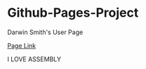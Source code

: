 # Github-Pages-Project
Darwin Smith's User Page

[Page Link](https://darwinsmth.github.io/Github-Pages-Project/)

I LOVE ASSEMBLY
